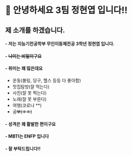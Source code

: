 👋 안녕하세요 3팀 정현엽 입니다!!
===============================================
제 소개를 하겠습니다.
-----------------------------------------------
#### - 저는 지능기전공학부 무인이동체전공 3학년 정현엽 입니다.
#### - ~~나이는 비밀이구요~~
#### - 취미는 꽤 많은데요
  * 운동(볼링, 당구, 헬스 등등 다 좋아함)
  * 맛집탐방(잘 먹는다)
  * 사진(잘 못 찍는다)
  * 노래(잘 못 부른다)
  * 여행(코로나 **)
  * ~~공부(ㅎㅎ)~~
#### - 성격은 꽤 활발한 편이구요
#### - MBTI는 ENFP 입니다
#### - 잘 부탁드립니다!!
